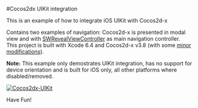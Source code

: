 #Cocos2dx UIKit integration

This is an example of how to integrate iOS UIKit with Cocos2d-x

Contains two examples of navigation: Cocos2d-x is presented in modal view and with [SWRevealViewController](https://github.com/John-Lluch/SWRevealViewController) as main navigation controller.   
This project is built with Xcode 6.4 and Cocos2d-x v3.8 (with some [minor modifications](https://github.com/cocos2d/cocos2d-x/issues/13816)).  
  
**Note:** This example only demostrates UIKit integration, has no support for device orientation and is built for iOS only, all other platforms where disabled/removed.

[![Cocos2dx-UIKit](https://i.vimeocdn.com/video/535146163_640.jpg)](https://vimeo.com/139360180)

Have Fun!
